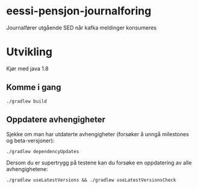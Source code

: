 # eessi-pensjon-journalforing
Journalfører utgående SED når kafka meldinger konsumeres


# Utvikling

Kjør med java 1.8

## Komme i gang

```
./gradlew build
```

## Oppdatere avhengigheter

Sjekke om man har utdaterte avhengigheter (forsøker å unngå milestones og beta-versjoner):

```
./gradlew dependencyUpdates
```

Dersom du er supertrygg på testene kan du forsøke en oppdatering av alle avhengighetene:

```
./gradlew useLatestVersions && ./gradlew useLatestVersionsCheck
```
